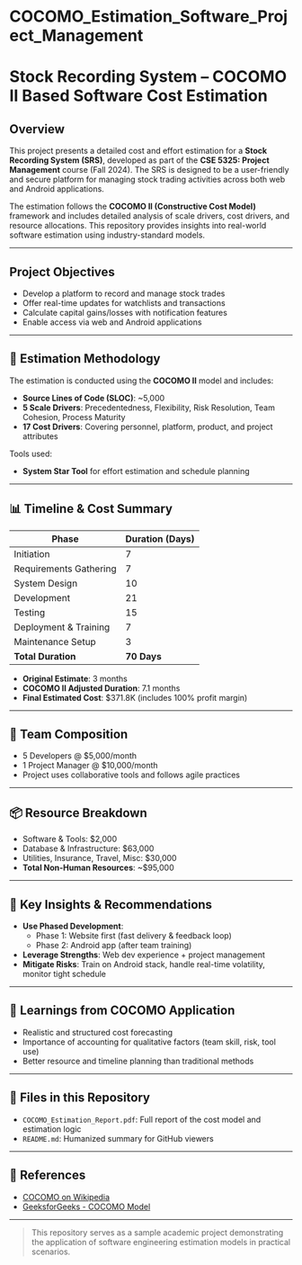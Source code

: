# COCOMO_Estimation_Software_Project_Management
# Stock Recording System – COCOMO II Based Software Cost Estimation

## Overview
This project presents a detailed cost and effort estimation for a **Stock Recording System (SRS)**, developed as part of the **CSE 5325: Project Management** course (Fall 2024). The SRS is designed to be a user-friendly and secure platform for managing stock trading activities across both web and Android applications.

The estimation follows the **COCOMO II (Constructive Cost Model)** framework and includes detailed analysis of scale drivers, cost drivers, and resource allocations. This repository provides insights into real-world software estimation using industry-standard models.

---

## Project Objectives
- Develop a platform to record and manage stock trades
- Offer real-time updates for watchlists and transactions
- Calculate capital gains/losses with notification features
- Enable access via web and Android applications

---

## 🔧 Estimation Methodology
The estimation is conducted using the **COCOMO II** model and includes:
- **Source Lines of Code (SLOC)**: ~5,000
- **5 Scale Drivers**: Precedentedness, Flexibility, Risk Resolution, Team Cohesion, Process Maturity
- **17 Cost Drivers**: Covering personnel, platform, product, and project attributes

Tools used:
- **System Star Tool** for effort estimation and schedule planning

---

## 📊 Timeline & Cost Summary
| Phase                         | Duration (Days) |
|------------------------------|------------------|
| Initiation                   | 7                |
| Requirements Gathering       | 7                |
| System Design                | 10               |
| Development                  | 21               |
| Testing                      | 15               |
| Deployment & Training        | 7                |
| Maintenance Setup            | 3                |
| **Total Duration**           | **70 Days**      |

- **Original Estimate**: 3 months
- **COCOMO II Adjusted Duration**: 7.1 months
- **Final Estimated Cost**: $371.8K (includes 100% profit margin)

---

## 👥 Team Composition
- 5 Developers @ $5,000/month
- 1 Project Manager @ $10,000/month
- Project uses collaborative tools and follows agile practices

---

## 📦 Resource Breakdown
- Software & Tools: $2,000
- Database & Infrastructure: $63,000
- Utilities, Insurance, Travel, Misc: $30,000
- **Total Non-Human Resources**: ~$95,000

---

## 🧠 Key Insights & Recommendations
- **Use Phased Development**:
  - Phase 1: Website first (fast delivery & feedback loop)
  - Phase 2: Android app (after team training)
- **Leverage Strengths**: Web dev experience + project management
- **Mitigate Risks**: Train on Android stack, handle real-time volatility, monitor tight schedule

---

## 📘 Learnings from COCOMO Application
- Realistic and structured cost forecasting
- Importance of accounting for qualitative factors (team skill, risk, tool use)
- Better resource and timeline planning than traditional methods

---

## 📂 Files in this Repository
- `COCOMO_Estimation_Report.pdf`: Full report of the cost model and estimation logic
- `README.md`: Humanized summary for GitHub viewers

---

## 📌 References
- [COCOMO on Wikipedia](https://en.wikipedia.org/wiki/COCOMO)
- [GeeksforGeeks - COCOMO Model](https://www.geeksforgeeks.org/software-engineering-cocomo-model/)

---

> This repository serves as a sample academic project demonstrating the application of software engineering estimation models in practical scenarios.
